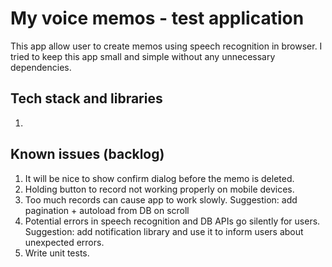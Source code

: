 # My voice memos - test application

This app allow user to create memos using speech recognition in browser.
I tried to keep this app small and simple without any unnecessary dependencies. 

## Tech stack and libraries
1. 

## Known issues (backlog)
1. It will be nice to show confirm dialog before the memo is deleted.
2. Holding button to record not working properly on mobile devices.
3. Too much records can cause app to work slowly. Suggestion: add pagination + autoload from DB on scroll 
4. Potential errors in speech recognition and DB APIs go silently for users. Suggestion: add notification library and use it to inform users about unexpected errors.
5. Write unit tests.
